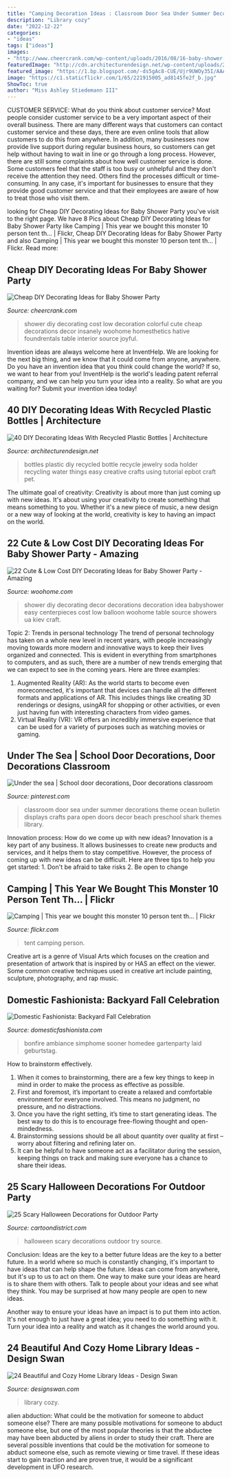 ```yaml
---
title: "Camping Decoration Ideas : Classroom Door Sea Under Summer Decorations Theme Ocean Bulletin Displays Crafts Para Open Doors Decor Beach Preschool Shark Themes Library"
description: "Library cozy"
date: "2022-12-22"
categories:
- "ideas"
tags: ["ideas"]
images:
- "http://www.cheercrank.com/wp-content/uploads/2016/08/16-baby-shower-decor-ideas-woohome.jpg"
featuredImage: "http://cdn.architecturendesign.net/wp-content/uploads/2014/09/DIY-Plastic-Bottles-ideas-25.jpg"
featured_image: "https://1.bp.blogspot.com/-ds5gAc8-CUE/Ujr9UWOy35I/AAAAAAAAaZw/4CWtrsSjfH8/s1600/Dad&#039;s+Backyard+Fall+Birthday+Party-31.jpg"
image: "https://c1.staticflickr.com/1/65/221915005_ad8145fe2f_b.jpg"
ShowToc: true
author: "Miss Ashley Stiedemann III"
---
```



CUSTOMER SERVICE: What do you think about customer service?
Most people consider customer service to be a very important aspect of their overall business. There are many different ways that customers can contact customer service and these days, there are even online tools that allow customers to do this from anywhere. In addition, many businesses now provide live support during regular business hours, so customers can get help without having to wait in line or go through a long process.
However, there are still some complaints about how well customer service is done. Some customers feel that the staff is too busy or unhelpful and they don't receive the attention they need. Others find the processes difficult or time-consuming. In any case, it's important for businesses to ensure that they provide good customer service and that their employees are aware of how to treat those who visit them.

	

		
looking for Cheap DIY Decorating Ideas for Baby Shower Party you've visit to the right page. We have 8 Pics about Cheap DIY Decorating Ideas for Baby Shower Party like Camping | This year we bought this monster 10 person tent th… | Flickr, Cheap DIY Decorating Ideas for Baby Shower Party and also Camping | This year we bought this monster 10 person tent th… | Flickr. Read more:
		
    
## Cheap DIY Decorating Ideas For Baby Shower Party

<img loading=lazy src="http://www.cheercrank.com/wp-content/uploads/2016/08/16-baby-shower-decor-ideas-woohome.jpg" onerror="this.onerror=null;this.src='https://tse1.mm.bing.net/th?id=OIP.a3_af0Mmp0T22tpAPMyxnQHaLH&amp;pid=15.1';" alt="Cheap DIY Decorating Ideas for Baby Shower Party">

_Source: cheercrank.com_

>shower diy decorating cost low decoration colorful cute cheap decorations decor insanely woohome homesthetics hative foundrentals table interior source joyful. 

	

Invention ideas are always welcome here at InventHelp. We are looking for the next big thing, and we know that it could come from anyone, anywhere. Do you have an invention idea that you think could change the world? If so, we want to hear from you! InventHelp is the world's leading patent referral company, and we can help you turn your idea into a reality. So what are you waiting for? Submit your invention idea today!

    
## 40 DIY Decorating Ideas With Recycled Plastic Bottles | Architecture

<img loading=lazy src="http://cdn.architecturendesign.net/wp-content/uploads/2014/09/DIY-Plastic-Bottles-ideas-25.jpg" onerror="this.onerror=null;this.src='https://tse1.mm.bing.net/th?id=OIP.w4HDLXvbw8qFSAIjaDzQhQHaJ_&amp;pid=15.1';" alt="40 DIY Decorating Ideas With Recycled Plastic Bottles | Architecture">

_Source: architecturendesign.net_

>bottles plastic diy recycled bottle recycle jewelry soda holder recycling water things easy creative crafts using tutorial epbot craft pet. 

	

The ultimate goal of creativity:
Creativity is about more than just coming up with new ideas. It's about using your creativity to create something that means something to you. Whether it's a new piece of music, a new design or a new way of looking at the world, creativity is key to having an impact on the world.

    
## 22 Cute &amp; Low Cost DIY Decorating Ideas For Baby Shower Party - Amazing

<img loading=lazy src="http://www.woohome.com/wp-content/uploads/2015/04/baby-shower-decor-ideas-woohome-8.jpg" onerror="this.onerror=null;this.src='https://tse2.mm.bing.net/th?id=OIP.tIyiYgPDNsaUxWIPd1IU2AHaL2&amp;pid=15.1';" alt="22 Cute &amp; Low Cost DIY Decorating Ideas for Baby Shower Party - Amazing">

_Source: woohome.com_

>shower diy decorating decor decorations decoration idea babyshower easy centerpieces cost low balloon woohome table source showers ua kiev craft. 

	

Topic 2: Trends in personal technology
The trend of personal technology has taken on a whole new level in recent years, with people increasingly moving towards more modern and innovative ways to keep their lives organized and connected. This is evident in everything from smartphones to computers, and as such, there are a number of new trends emerging that we can expect to see in the coming years. Here are three examples: 
1) Augmented Reality (AR): As the world starts to become even moreconnected, it's important that devices can handle all the different formats and applications of AR. This includes things like creating 3D renderings or designs, usingAR for shopping or other activities, or even just having fun with interesting characters from video games. 
2) Virtual Reality (VR): VR offers an incredibly immersive experience that can be used for a variety of purposes such as watching movies or gaming.

    
## Under The Sea | School Door Decorations, Door Decorations Classroom

<img loading=lazy src="https://i.pinimg.com/originals/a8/6d/01/a86d0169fa49bee40c053b6e8ad4d8d2.jpg" onerror="this.onerror=null;this.src='https://tse3.mm.bing.net/th?id=OIP.fS_YjlJ-OUvuzfc_9NahuAHaN6&amp;pid=15.1';" alt="Under the sea | School door decorations, Door decorations classroom">

_Source: pinterest.com_

>classroom door sea under summer decorations theme ocean bulletin displays crafts para open doors decor beach preschool shark themes library. 

	

Innovation process: How do we come up with new ideas?
Innovation is a key part of any business. It allows businesses to create new products and services, and it helps them to stay competitive. However, the process of coming up with new ideas can be difficult. Here are three tips to help you get started: 1. Don't be afraid to take risks 2. Be open to change 
    
## Camping | This Year We Bought This Monster 10 Person Tent Th… | Flickr

<img loading=lazy src="https://c1.staticflickr.com/1/65/221915005_ad8145fe2f_b.jpg" onerror="this.onerror=null;this.src='https://tse3.mm.bing.net/th?id=OIP.nIIAYOLZHFZZgCZUuNXv6gHaE9&amp;pid=15.1';" alt="Camping | This year we bought this monster 10 person tent th… | Flickr">

_Source: flickr.com_

>tent camping person. 

	

Creative art is a genre of Visual Arts which focuses on the creation and presentation of artwork that is inspired by or HAS an effect on the viewer. Some common creative techniques used in creative art include painting, sculpture, photography, and rap music.

    
## Domestic Fashionista: Backyard Fall Celebration

<img loading=lazy src="https://1.bp.blogspot.com/-ds5gAc8-CUE/Ujr9UWOy35I/AAAAAAAAaZw/4CWtrsSjfH8/s1600/Dad&#039;s+Backyard+Fall+Birthday+Party-31.jpg" onerror="this.onerror=null;this.src='https://tse3.mm.bing.net/th?id=OIP._B0EHjNGol87w1Q8sg5_GwHaLG&amp;pid=15.1';" alt="Domestic Fashionista: Backyard Fall Celebration">

_Source: domesticfashionista.com_

>bonfire ambiance simphome sooner homedee gartenparty laid geburtstag. 

	

How to brainstorm effectively.
1. When it comes to brainstorming, there are a few key things to keep in mind in order to make the process as effective as possible. 
2. First and foremost, it’s important to create a relaxed and comfortable environment for everyone involved. This means no judgment, no pressure, and no distractions. 
3. Once you have the right setting, it’s time to start generating ideas. The best way to do this is to encourage free-flowing thought and open-mindedness. 
4. Brainstorming sessions should be all about quantity over quality at first – worry about filtering and refining later on. 
5. It can be helpful to have someone act as a facilitator during the session, keeping things on track and making sure everyone has a chance to share their ideas. 

    
## 25 Scary Halloween Decorations For Outdoor Party

<img loading=lazy src="http://www.cartoondistrict.com/wp-content/uploads/2017/07/Scary-Halloween-Decorations-for-Outdoor-Party0011-1.jpg" onerror="this.onerror=null;this.src='https://tse3.mm.bing.net/th?id=OIP.o70JzB44TgfKX4j6WTVzWQHaNb&amp;pid=15.1';" alt="25 Scary Halloween Decorations for Outdoor Party">

_Source: cartoondistrict.com_

>halloween scary decorations outdoor try source. 

	

Conclusion: Ideas are the key to a better future
Ideas are the key to a better future. In a world where so much is constantly changing, it's important to have ideas that can help shape the future. Ideas can come from anywhere, but it's up to us to act on them.
One way to make sure your ideas are heard is to share them with others. Talk to people about your ideas and see what they think. You may be surprised at how many people are open to new ideas.

Another way to ensure your ideas have an impact is to put them into action. It's not enough to just have a great idea; you need to do something with it. Turn your idea into a reality and watch as it changes the world around you.

    
## 24 Beautiful And Cozy Home Library Ideas - Design Swan

<img loading=lazy src="https://img.designswan.com/2012/07/library/20.jpg" onerror="this.onerror=null;this.src='https://tse2.mm.bing.net/th?id=OIP.ZPo4gpWkjGwbOt2xU_46dAHaJw&amp;pid=15.1';" alt="24 Beautiful and Cozy Home Library Ideas - Design Swan">

_Source: designswan.com_

>library cozy. 

	

alien abduction: What could be the motivation for someone to abduct someone else?
There are many possible motivations for someone to abduct someone else, but one of the most popular theories is that the abductee may have been abducted by aliens in order to study their craft. There are several possible inventions that could be the motivation for someone to abduct someone else, such as remote viewing or time travel. If these ideas start to gain traction and are proven true, it would be a significant development in UFO research.

